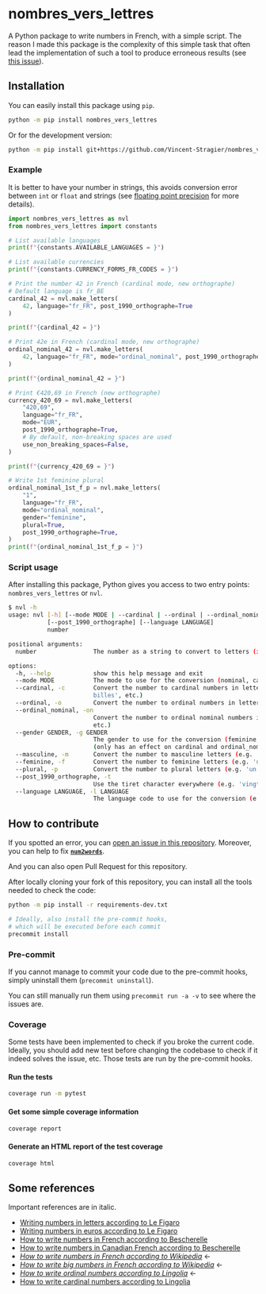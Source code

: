 # nombres_vers_lettres

A Python package to write numbers in French, with a simple script. The reason I made this package is the complexity of this simple task that often lead the implementation of such a tool to produce erroneous results (see [this issue](https://github.com/savoirfairelinux/num2words/issues/532)).

## Installation

You can easily install this package using `pip`.

```bash
python -m pip install nombres_vers_lettres
```

Or for the development version:

```bash
python -m pip install git+https://github.com/Vincent-Stragier/nombres_vers_lettres.git
```

### Example

It is better to have your number in strings, this avoids conversion error between `int` or `float` and strings (see [floating point precision](https://docs.python.org/3/tutorial/floatingpoint.html) for more details).

```python
import nombres_vers_lettres as nvl
from nombres_vers_lettres import constants

# List available languages
print(f"{constants.AVAILABLE_LANGUAGES = }")

# List available currencies
print(f"{constants.CURRENCY_FORMS_FR_CODES = }")

# Print the number 42 in French (cardinal mode, new orthographe)
# Default language is fr_BE
cardinal_42 = nvl.make_letters(
    42, language="fr_FR", post_1990_orthographe=True
)

print(f"{cardinal_42 = }")

# Print 42e in French (cardinal mode, new orthographe)
ordinal_nominal_42 = nvl.make_letters(
    42, language="fr_FR", mode="ordinal_nominal", post_1990_orthographe=True
)

print(f"{ordinal_nominal_42 = }")

# Print €420,69 in French (new orthographe)
currency_420_69 = nvl.make_letters(
    "420,69",
    language="fr_FR",
    mode="EUR",
    post_1990_orthographe=True,
    # By default, non-breaking spaces are used
    use_non_breaking_spaces=False,
)

print(f"{currency_420_69 = }")

# Write 1st feminine plural
ordinal_nominal_1st_f_p = nvl.make_letters(
    "1",
    language="fr_FR",
    mode="ordinal_nominal",
    gender="feminine",
    plural=True,
    post_1990_orthographe=True,
)
print(f"{ordinal_nominal_1st_f_p = }")

```

### Script usage

After installing this package, Python gives you access to two entry points: `nombres_vers_lettres` or `nvl`.

```bash
$ nvl -h
usage: nvl [-h] [--mode MODE | --cardinal | --ordinal | --ordinal_nominal] [--gender GENDER | --masculine | --feminine] [--plural]
           [--post_1990_orthographe] [--language LANGUAGE]
           number

positional arguments:
  number                The number as a string to convert to letters (in French)

options:
  -h, --help            show this help message and exit
  --mode MODE           The mode to use for the conversion (nominal, cardinal or ordinal)
  --cardinal, -c        Convert the number to cardinal numbers in letters (e.g., 'un chat', 'deux ânes', 'quatre-vingts chats', 'deux-cents
                        billes', etc.)
  --ordinal, -o         Convert the number to ordinal numbers in letters (e.g., 'la page un', 'la page quatre-vingt', 'la page deux-cent', etc.)
  --ordinal_nominal, -on
                        Convert the number to ordinal nominal numbers in letters (e.g., 'la quatre-vingtième page', 'la deux-centième page',
                        etc.)
  --gender GENDER, -g GENDER
                        The gender to use for the conversion (feminine, féminin, feminin, f or masculine, masculin, m), default is masculine
                        (only has an effect on cardinal and ordinal_nominal modes)
  --masculine, -m       Convert the number to masculine letters (e.g. 'un' -> 'un')
  --feminine, -f        Convert the number to feminine letters (e.g. 'un' -> 'une')
  --plural, -p          Convert the number to plural letters (e.g. 'un' -> 'uns'), only has an effect on cardinal and ordinal_nominal modes
  --post_1990_orthographe, -t
                        Use the tiret character everywhere (e.g. 'vingt-et-un')
  --language LANGUAGE, -l LANGUAGE
                        The language code to use for the conversion (e.g. fr_BE, fr_CD, fr_FR, fr_CA, fr_CH, fr_IT)
```

## How to contribute

If you spotted an error, you can [open an issue in this repository](https://github.com/Vincent-Stragier/nombres_vers_lettres/issues/new/choose). Moreover, you can help to fix [**`num2words`**](https://github.com/savoirfairelinux/num2words).

And you can also open Pull Request for this repository.

After locally cloning your fork of this repository, you can install all the tools needed to check the code:

```bash
python -m pip install -r requirements-dev.txt

# Ideally, also install the pre-commit hooks,
# which will be executed before each commit
precommit install
```

### Pre-commit

If you cannot manage to commit your code due to the pre-commit hooks, simply uninstall them (`precommit uninstall`).

You can still manually run them using `precommit run -a -v` to see where the issues are.

### Coverage

Some tests have been implemented to check if you broke the current code. Ideally, you should add new test before changing the codebase to check if it indeed solves the issue, etc. Those tests are run by the pre-commit hooks.

#### Run the tests

```bash
coverage run -m pytest
```

#### Get some simple coverage information

```bash
coverage report
```

#### Generate an HTML report of the test coverage

```bash
coverage html
```

## Some references

Important references are in italic.

- [Writing numbers in letters according to Le Figaro](https://leconjugueur.lefigaro.fr/frlesnombres.php)
- [Writing numbers in euros according to Le Figaro](https://leconjugueur.lefigaro.fr/frlesnombreseneuros.php)
- [How to write numbers in French according to Bescherelle](https://www.bescherelle.com/faq/comment-ecrire-les-nombres-en-lettres/)
- [How to write numbers in Canadian French according to Bescherelle](https://bescherelle.ca/ecriture-des-nombres/)
- [_How to write numbers in French according to Wikipedia_](https://fr.wikipedia.org/wiki/Nombres_en_fran%C3%A7ais#Apr%C3%A8s_la_virgule) ←
- [_How to write big numbers in French according to Wikipedia_](https://fr.wikipedia.org/wiki/Noms_des_grands_nombres) ←
- [_How to write ordinal numbers according to Lingolia_](https://francais.lingolia.com/fr/vocabulaire/nombres-date-et-heure/les-nombres-ordinaux) ←
- [How to write cardinal numbers according to Lingolia](https://francais.lingolia.com/fr/vocabulaire/nombres-date-et-heure/les-nombres-cardinaux)
